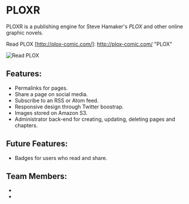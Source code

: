 PLOXR
=====

PLOXR is a publishing engine for Steve Hamaker's *PLOX* and other 
online graphic novels. 

Read PLOX [http://plox-comic.com/]: http://plox-comic.com/        "PLOX"

![Read PLOX](http://steve-hamaker.com/wp-content/uploads/2013/07/PLOX-Header_03.jpg)

Features:
---------

- Permalinks for pages.
- Share a page on social media.
- Subscribe to an RSS or Atom feed.
- Responsive design through Twitter boostrap.
- Images stored on Amazon S3.
- Administrator back-end for creating, updating, deleting pages and chapters.

Future Features:
----------------

- Badges for users who read and share.

Team Members:
------------

- [Eric Smith]: http://ericmsmith.com "Eric M. Smith"
- [Steve Hamaker]: http://steve-hamaker.com "Steve Hamaker"
